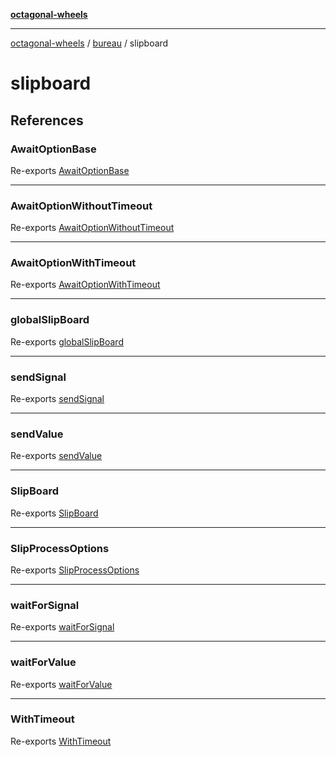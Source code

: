 [**octagonal-wheels**](../../README.md)

***

[octagonal-wheels](../../modules.md) / [bureau](../README.md) / slipboard

# slipboard

## References

### AwaitOptionBase

Re-exports [AwaitOptionBase](../../messagepassing/signal/AwaitOptionBase/README.md)

***

### AwaitOptionWithoutTimeout

Re-exports [AwaitOptionWithoutTimeout](../../messagepassing/signal/AwaitOptionWithoutTimeout/README.md)

***

### AwaitOptionWithTimeout

Re-exports [AwaitOptionWithTimeout](../../messagepassing/signal/AwaitOptionWithTimeout/README.md)

***

### globalSlipBoard

Re-exports [globalSlipBoard](../../messagepassing/signal/globalSlipBoard/README.md)

***

### sendSignal

Re-exports [sendSignal](../../messagepassing/signal/sendSignal/README.md)

***

### sendValue

Re-exports [sendValue](../../messagepassing/signal/sendValue/README.md)

***

### SlipBoard

Re-exports [SlipBoard](../../messagepassing/signal/SlipBoard/README.md)

***

### SlipProcessOptions

Re-exports [SlipProcessOptions](../../messagepassing/signal/SlipProcessOptions/README.md)

***

### waitForSignal

Re-exports [waitForSignal](../../messagepassing/signal/waitForSignal/README.md)

***

### waitForValue

Re-exports [waitForValue](../../messagepassing/signal/waitForValue/README.md)

***

### WithTimeout

Re-exports [WithTimeout](../../messagepassing/signal/WithTimeout/README.md)
